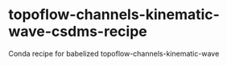 # topoflow-channels-kinematic-wave-csdms-recipe
Conda recipe for babelized topoflow-channels-kinematic-wave
